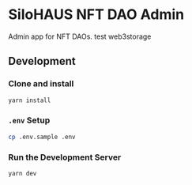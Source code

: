 # SiloHAUS NFT DAO Admin

Admin app for NFT DAOs.
test web3storage

## Development

### Clone and install

```bash
yarn install
```

### `.env` Setup

```bash
cp .env.sample .env
```

### Run the Development Server

```bash
yarn dev
```
